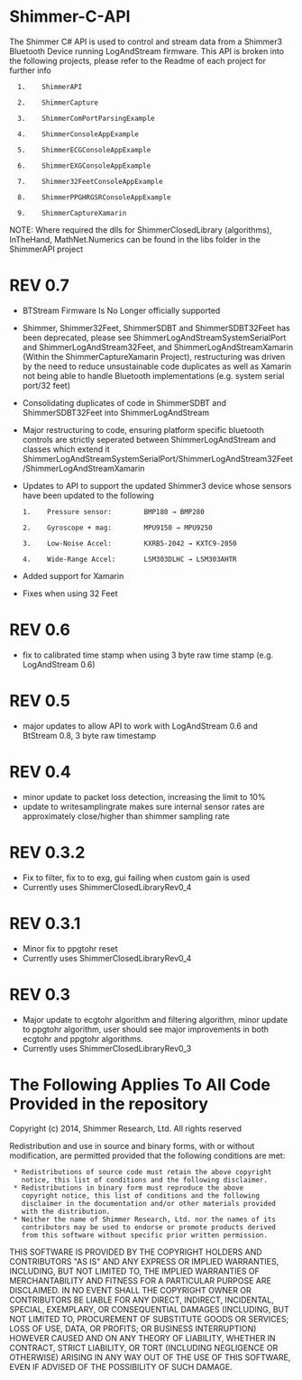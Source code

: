 # Shimmer-C-API
The Shimmer C# API is used to control and stream data from a Shimmer3 Bluetooth Device running LogAndStream firmware.
This API is broken into the following projects, please refer to the Readme of each project for further info

      1.	ShimmerAPI
                  
      2.	ShimmerCapture
      
      3.	ShimmerComPortParsingExample
      
      4.	ShimmerConsoleAppExample
      
      5.    ShimmerECGConsoleAppExample
      
      6.    ShimmerEXGConsoleAppExample
      
      7.    Shimmer32FeetConsoleAppExample
      
      8.    ShimmerPPGHRGSRConsoleAppExample
      
      9.    ShimmerCaptureXamarin

NOTE: Where required the dlls for ShimmerClosedLibrary (algorithms), InTheHand, MathNet.Numerics can be found in the libs folder in the ShimmerAPI project

# REV 0.7
- BTStream Firmware Is No Longer officially supported
- Shimmer, Shimmer32Feet, ShimmerSDBT and ShimmerSDBT32Feet has been deprecated, please see ShimmerLogAndStreamSystemSerialPort and ShimmerLogAndStream32Feet, and ShimmerLogAndStreamXamarin (Within the ShimmerCaptureXamarin Project), restructuring was driven by the need to reduce unsustainable code duplicates as well as Xamarin not being able to handle Bluetooth implementations (e.g. system serial port/32 feet)
- Consolidating duplicates of code in ShimmerSDBT and ShimmerSDBT32Feet into ShimmerLogAndStream
- Major restructuring to code, ensuring platform specific bluetooth controls are strictly seperated between ShimmerLogAndStream and classes which extend it ShimmerLogAndStreamSystemSerialPort/ShimmerLogAndStream32Feet/ShimmerLogAndStreamXamarin
- Updates to API to support the updated Shimmer3 device whose sensors have been updated to the following

      1.	Pressure sensor:		BMP180 → BMP280
      
      2.	Gyroscope + mag:		MPU9150 → MPU9250
      
      3.	Low-Noise Accel:		KXRB5-2042 → KXTC9-2050
      
      4.	Wide-Range Accel:		LSM303DLHC → LSM303AHTR

- Added support for Xamarin 
- Fixes when using 32 Feet

# REV 0.6
- fix to calibrated time stamp when using 3 byte raw time stamp (e.g. LogAndStream 0.6)

# REV 0.5
- major updates to allow API to work with LogAndStream 0.6 and BtStream 0.8, 3 byte raw timestamp

# REV 0.4
- minor update to packet loss detection, increasing the limit to 10%
- update to writesamplingrate makes sure internal sensor rates are approximately close/higher than shimmer sampling rate

# REV 0.3.2
- Fix to filter, fix to to exg, gui failing when custom gain is used 
- Currently uses ShimmerClosedLibraryRev0_4

# REV 0.3.1
- Minor fix to ppgtohr reset
- Currently uses ShimmerClosedLibraryRev0_4

# REV 0.3
- Major update to ecgtohr algorithm and filtering algorithm, minor update to ppgtohr algorithm, user should see major improvements in both ecgtohr and ppgtohr algorithms.
- Currently uses ShimmerClosedLibraryRev0_3

# The Following Applies To All Code Provided in the repository
Copyright (c) 2014, Shimmer Research, Ltd.
 All rights reserved

 Redistribution and use in source and binary forms, with or without
 modification, are permitted provided that the following conditions are
 met:

     * Redistributions of source code must retain the above copyright
       notice, this list of conditions and the following disclaimer.
     * Redistributions in binary form must reproduce the above
       copyright notice, this list of conditions and the following
       disclaimer in the documentation and/or other materials provided
       with the distribution.
     * Neither the name of Shimmer Research, Ltd. nor the names of its
       contributors may be used to endorse or promote products derived
       from this software without specific prior written permission.

 THIS SOFTWARE IS PROVIDED BY THE COPYRIGHT HOLDERS AND CONTRIBUTORS
 "AS IS" AND ANY EXPRESS OR IMPLIED WARRANTIES, INCLUDING, BUT NOT
 LIMITED TO, THE IMPLIED WARRANTIES OF MERCHANTABILITY AND FITNESS FOR
 A PARTICULAR PURPOSE ARE DISCLAIMED. IN NO EVENT SHALL THE COPYRIGHT
 OWNER OR CONTRIBUTORS BE LIABLE FOR ANY DIRECT, INDIRECT, INCIDENTAL,
 SPECIAL, EXEMPLARY, OR CONSEQUENTIAL DAMAGES (INCLUDING, BUT NOT
 LIMITED TO, PROCUREMENT OF SUBSTITUTE GOODS OR SERVICES; LOSS OF USE,
 DATA, OR PROFITS; OR BUSINESS INTERRUPTION) HOWEVER CAUSED AND ON ANY
 THEORY OF LIABILITY, WHETHER IN CONTRACT, STRICT LIABILITY, OR TORT
 (INCLUDING NEGLIGENCE OR OTHERWISE) ARISING IN ANY WAY OUT OF THE USE
 OF THIS SOFTWARE, EVEN IF ADVISED OF THE POSSIBILITY OF SUCH DAMAGE.
